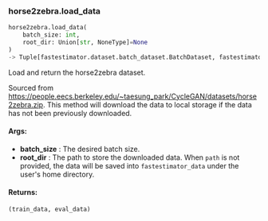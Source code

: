 

### horse2zebra.load_data
```python
horse2zebra.load_data(
	batch_size: int,
	root_dir: Union[str, NoneType]=None
)
-> Tuple[fastestimator.dataset.batch_dataset.BatchDataset, fastestimator.dataset.batch_dataset.BatchDataset]
```
Load and return the horse2zebra dataset.

Sourced from https://people.eecs.berkeley.edu/~taesung_park/CycleGAN/datasets/horse2zebra.zip. This method will
    download the data to local storage if the data has not been previously downloaded.


#### Args:

* **batch_size** :  The desired batch size.
* **root_dir** :  The path to store the downloaded data. When `path` is not provided, the data will be saved into        `fastestimator_data` under the user's home directory.

#### Returns:
    (train_data, eval_data)